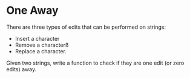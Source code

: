 # One Away
There are three types of edits that can be performed on strings:
* Insert a character
* Remove a characterß
* Replace a character.

Given two strings, write a function to check if they are one edit (or zero edits) away.